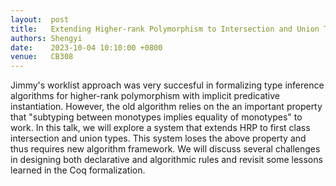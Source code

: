 ```yaml
---
layout:  post
title:   Extending Higher-rank Polymorphism to Intersection and Union Type
authors: Shengyi
date:    2023-10-04 10:10:00 +0800
venue:   CB308
---
```


Jimmy's worklist approach was very succesful in formalizing type inference algorithms
for higher-rank polymorphism with implicit predicative instantiation. However, the old
algorithm relies on the an important property that "subtyping between monotypes implies
equality of monotypes" to work. In this talk, we will explore a system that extends HRP
to first class intersection and union types. This system loses the above property and thus 
requires new algorithm framework. We will discuss several challenges in designing both 
declarative and algorithmic rules and revisit some lessons learned in the Coq formalization.
